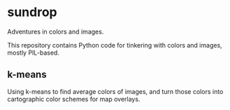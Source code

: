 # sundrop

Adventures in colors and images.

This repository contains Python code for tinkering 
with colors and images, mostly PIL-based.

## k-means

Using k-means to find average colors of images,
and turn those colors into cartographic color schemes
for map overlays.

